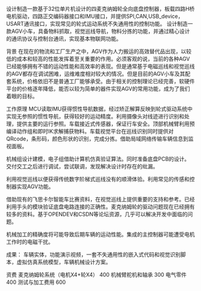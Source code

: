 设计制造一款基于32位单片机设计的四麦克纳姆轮全向底盘控制器，板载四路H桥电机驱动，四路正交编码器接口和IMU接口，并提供SPI,CAN,USB_device，USART通讯接口，实现常见的轮式运动系统不失通用性的控制功能。
设计制造一款AGV小车，具备物料抓取，视觉巡线导航，物料分拣的功能，并通过精心设计的通讯协议与控制台通讯，实现基本物联网功能。

背景
在现在的物流和工厂生产之中，AGV作为人力搬运的高效替代品出现，以较低的成本和较高的性能发挥着至关重要的作用。必须客观的说，当前的各种AGV已经能够拥有不错的运动性能和高效率的表现。但是通常基于电磁巡线和视觉巡线的AGV都存在调试困难，运维难度相对较大的情况。但是目前的AGV小车及其配套系统，价格依旧不是普通工厂能够承受。由于相关的控制理论已经完善，软硬件平台的价格逐年降低，能否以较为简单的器件实现AGV的常用功能，成为了我们着眼的目标。

工作原理
MCU读取IMU获得惯性导航数据，经过矫正解算反映到轮式驱动系统中实现无参照的惯性导航，获得较好的运动精度。利用摄像头对线迹进行识别和处理，提供主要的运行参照。车载接近式传感器，保证行车安全。顶部机械臂利用预编译动作组和即时IK求解捕获物料。车载视觉平台在巡线识别同时提供对QRcode，条形码，颜色形状的识别，完成分拣。借助局域网络传输车辆信息到监视面板。

机械组设计建模，电子组借助计算机仿真验证算法。同时准备底盘PCB的设计。
交付交工之后进行调试，尝试联调，发现解决设计时存在的纰漏。

利用视觉巡线以便获得传统数字阶梯式巡线没有的顺滑体验。利用常见的传感和控制器实现AGV功能。

借助现有的飞思卡尔智能车比赛资料，在视觉巡线上提供重要的支持和参考。已经利用手头的模块验证底盘电路连接的正确性。麦克纳姆轮的驱动问题现在已经拥有较多的资料。基于OPENDEV和CSDN等论坛资源，几乎可以解决开发中面临的问题。

机械加工的精确度将可能导致后期车辆的运动性能。集成的主控制器可能遭受电机工作时的电磁干扰。

成果：
车辆实体，功能演示视频，一套不失通用性的嵌入式代码和视觉识别脚本，虚拟仿真系统模型，车辆机械设计方案。

资费
麦克纳姆轮系统（电机X4+轮X4） 400
机械臂舵机和轴承 300
电气零件 400
测试与加工费用 600
